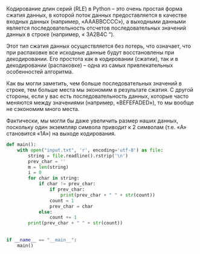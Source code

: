  Кодирование длин серий (RLE) в Python – это очень простая форма сжатия данных, в которой поток данных предоставляется в качестве входных данных (например, «AAABBCCCC»), а выходными данными является последовательность отсчетов последовательных значений данных в строке (например, « 3A2B4C “). 

Этот тип сжатия данных осуществляется без потерь, что означает, что при распаковке все исходные данные будут восстановлены при декодировании. Его простота как в кодировании (сжатии), так и в декодировании (распаковке) – одна из самых привлекательных особенностей алгоритма.  


Как вы могли заметить, чем больше последовательных значений в строке, тем больше места мы экономим в результате сжатия. С другой стороны, если у вас есть последовательность данных, которые часто меняются между значениями (например, «BEFEFADED»), то мы вообще не сэкономим много места. 

Фактически, мы могли бы даже увеличить размер наших данных, поскольку один экземпляр символа приводит к 2 символам (т.е. «A» становится «1A») на выходе кодирования.  

``` python
def main():  
    with open("input.txt", 'r', encoding='utf-8') as file:  
        string = file.readline().rstrip('\n')  
        prev_char = ''  
        m = len(string)  
        i = 0  
        for char in string:  
            if char != prev_char:  
                if prev_char:  
                    print(prev_char + " " + str(count))  
                count = 1  
                prev_char = char  
            else:  
                count += 1  
        print(prev_char + " " + str(count))  
  
  
if __name__ == "__main__":  
    main()
```

